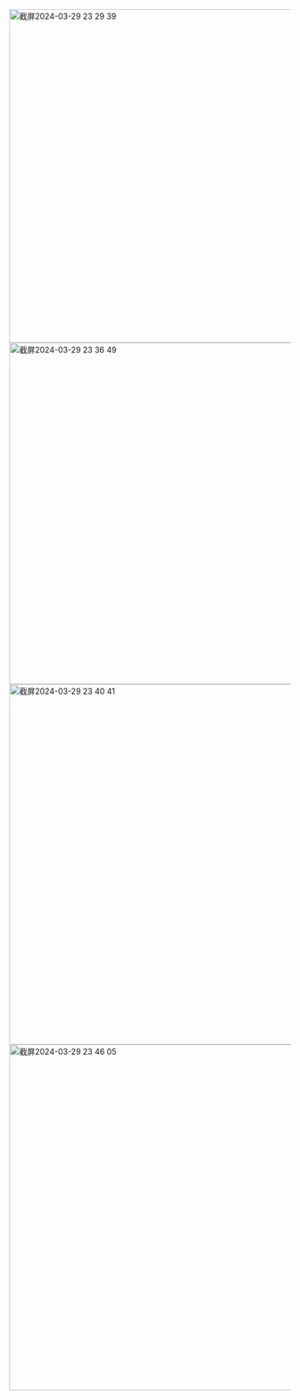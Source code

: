 <img width="597" alt="截屏2024-03-29 23 29 39" src="https://github.com/xkong-study/reggie_delivery_note/assets/100473178/c254fb7e-1da0-40f5-8759-5d03dd956812">

<img width="611" alt="截屏2024-03-29 23 36 49" src="https://github.com/xkong-study/reggie_delivery_note/assets/100473178/60b004c4-b1d4-498d-8062-88e06dfb7598">

<img width="645" alt="截屏2024-03-29 23 40 41" src="https://github.com/xkong-study/reggie_delivery_note/assets/100473178/dd65ecf3-55c0-46a9-9464-9077424baa61">

<img width="619" alt="截屏2024-03-29 23 46 05" src="https://github.com/xkong-study/reggie_delivery_note/assets/100473178/b7d6619c-e891-425a-85b7-c3732ab23607">
